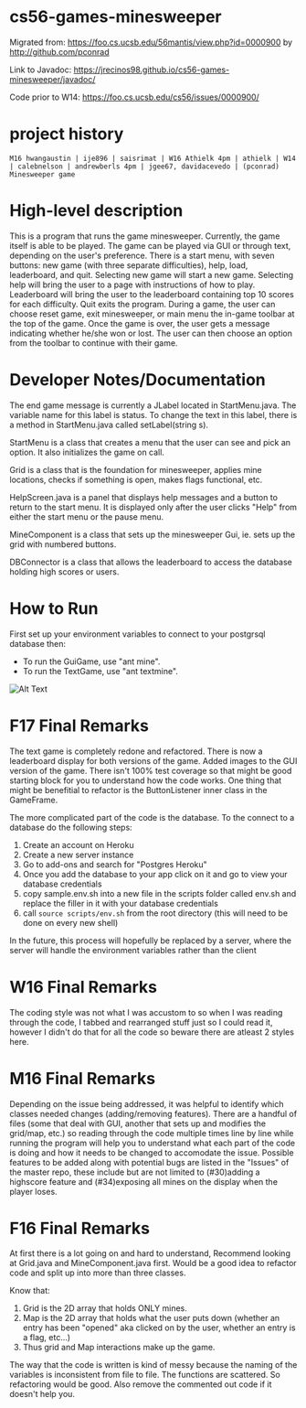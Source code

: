 cs56-games-minesweeper
======================


Migrated from: https://foo.cs.ucsb.edu/56mantis/view.php?id=0000900 by http://github.com/pconrad

Link to Javadoc: https://jrecinos98.github.io/cs56-games-minesweeper/javadoc/

Code prior to W14: https://foo.cs.ucsb.edu/cs56/issues/0000900/

project history
===============
```
M16 hwangaustin | ije896 | saisrimat | W16 Athielk 4pm | athielk | W14 | calebnelson | andrewberls 4pm | jgee67, davidacevedo | (pconrad) Minesweeper game
```


High-level description
======================

This is a program that runs the game minesweeper. Currently, the game itself is able to be played. The game can be played via GUI or through text, depending on the user's preference. There is a start menu, with seven buttons: new game (with three separate difficulties), help, load, leaderboard, and quit. Selecting new game will start a new game. Selecting help will bring the user to a page with instructions of how to play. Leaderboard will bring the user to the leaderboard containing top 10 scores for each difficulty. Quit exits the program. During a game, the user can choose reset game, exit minesweeper, or main menu the in-game toolbar at the top of the game. Once the game is over, the user gets a message indicating whether he/she won or lost. The user can then choose an option from the toolbar to continue with their game.

Developer Notes/Documentation
=============================

The end game message is currently a JLabel located in StartMenu.java. The variable name for this label is status. To change the text in this label, there is a method in StartMenu.java called setLabel(string s).

StartMenu is a class that creates a menu that the user can see and pick an option. It also initializes the game on call.

Grid is a class that is the foundation for minesweeper, applies mine locations, checks if something is open, makes flags functional, etc.

HelpScreen.java is a panel that displays help messages and a button to return to the start menu. It is displayed only after the user clicks "Help" from either the start menu or the pause menu.

MineComponent is a class that sets up the minesweeper Gui, ie. sets up the grid with numbered buttons.

DBConnector is a class that allows the leaderboard to access the database holding high scores or users.

How to Run
==========

First set up your environment variables to connect to your postgrsql database then:

* To run the GuiGame, use "ant mine".
* To run the TextGame, use "ant textmine".

![Alt Text](https://media.giphy.com/media/5z24YknBcpkmlNqyEk/giphy.gif)


F17 Final Remarks
=================

The text game is completely redone and refactored.
There is now a leaderboard display for both versions of the game.
Added images to the GUI version of the game.
There isn't 100% test coverage so that might be good starting block for you to understand how the code works.
One thing that might be benefitial to refactor is the ButtonListener inner class in the GameFrame.

The more complicated part of the code is the database. To the connect to a database do the following steps:
1. Create an account on Heroku
2. Create a new server instance
3. Go to add-ons and search for "Postgres Heroku"
4. Once you add the database to your app click on it and go to view your database credentials
5. copy sample.env.sh into a new file in the scripts folder called env.sh and replace the filler in it with your database credentials
6. call ```source scripts/env.sh``` from the root directory (this will need to be done on every new shell)

In the future, this process will hopefully be replaced by a server, where the server will handle the environment variables rather than the client

W16 Final Remarks
=================
The coding style was not what I was accustom to so when I was reading through the code, I tabbed and rearranged stuff just so I could read it, however I didn't do that for all the code so beware there are atleast 2 styles here.   

M16 Final Remarks
=================
Depending on the issue being addressed, it was helpful to identify which classes needed changes (adding/removing features). There are a handful of files (some that deal with GUI, another that sets up and modifies the grid/map, etc.) so reading through the code multiple times line by line while running the program will help you to understand what each part of the code is doing and how it needs to be changed to accomodate the issue. Possible features to be added along with potential bugs are listed in the "Issues" of the master repo, these include but are not limited to (#30)adding a highscore feature and (#34)exposing all mines on the display when the player loses.

F16 Final Remarks
=================
At first there is a lot going on and hard to understand, Recommend looking at Grid.java and MineComponent.java first. Would be a good idea to refactor code and split up into more than three classes. 

Know that:
1. Grid is the 2D array that holds ONLY mines.
2. Map is the 2D array that holds what the user puts down (whether an entry has been "opened" aka clicked on by the user, whether an entry is a flag, etc...)
3. Thus grid and Map interactions make up the game.

The way that the code is written is kind of messy because the naming of the variables is inconsistent from file to file. The functions are scattered. So refactoring would be good. Also remove the commented out code if it doesn't help you. 
